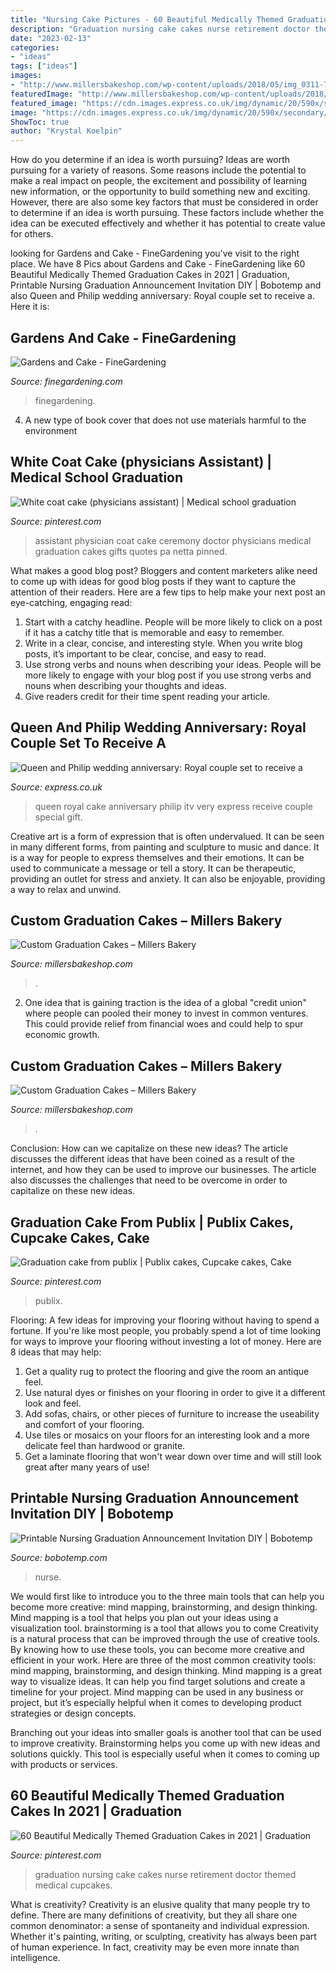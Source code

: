 ```yaml
---
title: "Nursing Cake Pictures - 60 Beautiful Medically Themed Graduation Cakes In 2021"
description: "Graduation nursing cake cakes nurse retirement doctor themed medical cupcakes"
date: "2023-02-13"
categories:
- "ideas"
tags: ["ideas"]
images:
- "http://www.millersbakeshop.com/wp-content/uploads/2018/05/img_0311-796x1030.jpg"
featuredImage: "http://www.millersbakeshop.com/wp-content/uploads/2018/05/img_0311-796x1030.jpg"
featured_image: "https://cdn.images.express.co.uk/img/dynamic/20/590x/secondary/Queen-royal-anniversary-wedding-cake-A-Very-Royal-Wedding-Le-Cordon-Bleu-ITV-1110863.jpg"
image: "https://cdn.images.express.co.uk/img/dynamic/20/590x/secondary/Queen-royal-anniversary-wedding-cake-A-Very-Royal-Wedding-Le-Cordon-Bleu-ITV-1110863.jpg"
ShowToc: true
author: "Krystal Koelpin"
---
```



How do you determine if an idea is worth pursuing?
Ideas are worth pursuing for a variety of reasons. Some reasons include the potential to make a real impact on people, the excitement and possibility of learning new information, or the opportunity to build something new and exciting. However, there are also some key factors that must be considered in order to determine if an idea is worth pursuing. These factors include whether the idea can be executed effectively and whether it has potential to create value for others.

	

		
looking for Gardens and Cake - FineGardening you've visit to the right place. We have 8 Pics about Gardens and Cake - FineGardening like 60 Beautiful Medically Themed Graduation Cakes in 2021 | Graduation, Printable Nursing Graduation Announcement Invitation DIY | Bobotemp and also Queen and Philip wedding anniversary: Royal couple set to receive a. Here it is:
		
    
## Gardens And Cake - FineGardening

<img loading=lazy src="https://www.finegardening.com/app/uploads/sites/finegardening.com/files/images/spotlight-collection/fine_gardening_9.jpg" onerror="this.onerror=null;this.src='https://tse4.mm.bing.net/th?id=OIP.796kbOvGy1BWNl0xB0qHcgHaJ4&amp;pid=15.1';" alt="Gardens and Cake - FineGardening">

_Source: finegardening.com_

>finegardening. 

	

4. A new type of book cover that does not use materials harmful to the environment 

    
## White Coat Cake (physicians Assistant) | Medical School Graduation

<img loading=lazy src="https://i.pinimg.com/736x/72/53/0e/72530e9ea009ff06a00c8948a0c36990--physician-assistant-white-coats.jpg" onerror="this.onerror=null;this.src='https://tse4.mm.bing.net/th?id=OIP.V756EWDwV7_CnLa0nMoTYwHaJ6&amp;pid=15.1';" alt="White coat cake (physicians assistant) | Medical school graduation">

_Source: pinterest.com_

>assistant physician coat cake ceremony doctor physicians medical graduation cakes gifts quotes pa netta pinned. 

	

What makes a good blog post?
Bloggers and content marketers alike need to come up with ideas for good blog posts if they want to capture the attention of their readers. Here are a few tips to help make your next post an eye-catching, engaging read: 
1. Start with a catchy headline. People will be more likely to click on a post if it has a catchy title that is memorable and easy to remember.
2. Write in a clear, concise, and interesting style. When you write blog posts, it’s important to be clear, concise, and easy to read.
3. Use strong verbs and nouns when describing your ideas. People will be more likely to engage with your blog post if you use strong verbs and nouns when describing your thoughts and ideas.
4. Give readers credit for their time spent reading your article.

    
## Queen And Philip Wedding Anniversary: Royal Couple Set To Receive A

<img loading=lazy src="https://cdn.images.express.co.uk/img/dynamic/20/590x/secondary/Queen-royal-anniversary-wedding-cake-A-Very-Royal-Wedding-Le-Cordon-Bleu-ITV-1110863.jpg" onerror="this.onerror=null;this.src='https://tse3.mm.bing.net/th?id=OIP.wsR3PR4i-GzNaKJYZ0LEQwHaKz&amp;pid=15.1';" alt="Queen and Philip wedding anniversary: Royal couple set to receive a">

_Source: express.co.uk_

>queen royal cake anniversary philip itv very express receive couple special gift. 

	

Creative art is a form of expression that is often undervalued. It can be seen in many different forms, from painting and sculpture to music and dance. It is a way for people to express themselves and their emotions. It can be used to communicate a message or tell a story. It can be therapeutic, providing an outlet for stress and anxiety. It can also be enjoyable, providing a way to relax and unwind.

    
## Custom Graduation Cakes – Millers Bakery

<img loading=lazy src="http://www.millersbakeshop.com/wp-content/uploads/2018/05/img_0311-796x1030.jpg" onerror="this.onerror=null;this.src='https://tse2.mm.bing.net/th?id=OIP.1FwAokArL_WCJ9NsJnDBLgHaJl&amp;pid=15.1';" alt="Custom Graduation Cakes – Millers Bakery">

_Source: millersbakeshop.com_

>. 

	

2. One idea that is gaining traction is the idea of a global "credit union" where people can pooled their money to invest in common ventures. This could provide relief from financial woes and could help to spur economic growth.

    
## Custom Graduation Cakes – Millers Bakery

<img loading=lazy src="http://www.millersbakeshop.com/wp-content/uploads/2017/06/img_0347-773x1030.jpg" onerror="this.onerror=null;this.src='https://tse1.mm.bing.net/th?id=OIP.qH9RT_3Bt77RumM4TvKL1wHaJ3&amp;pid=15.1';" alt="Custom Graduation Cakes – Millers Bakery">

_Source: millersbakeshop.com_

>. 

	

Conclusion: How can we capitalize on these new ideas?
The article discusses the different ideas that have been coined as a result of the internet, and how they can be used to improve our businesses. The article also discusses the challenges that need to be overcome in order to capitalize on these new ideas.

    
## Graduation Cake From Publix | Publix Cakes, Cupcake Cakes, Cake

<img loading=lazy src="https://i.pinimg.com/736x/a4/2a/4a/a42a4adcfa9bb4b5643af11b1970fd39.jpg" onerror="this.onerror=null;this.src='https://tse4.mm.bing.net/th?id=OIP.I8QZhy3GfoJQbykXkrx10AHaJ3&amp;pid=15.1';" alt="Graduation cake from publix | Publix cakes, Cupcake cakes, Cake">

_Source: pinterest.com_

>publix. 

	

Flooring: A few ideas for improving your flooring without having to spend a fortune.
If you're like most people, you probably spend a lot of time looking for ways to improve your flooring without investing a lot of money. Here are 8 ideas that may help: 
1. Get a quality rug to protect the flooring and give the room an antique feel. 
2. Use natural dyes or finishes on your flooring in order to give it a different look and feel. 
3. Add sofas, chairs, or other pieces of furniture to increase the useability and comfort of your flooring. 
4. Use tiles or mosaics on your floors for an interesting look and a more delicate feel than hardwood or granite. 
5. Get a laminate flooring that won't wear down over time and will still look great after many years of use! 

    
## Printable Nursing Graduation Announcement Invitation DIY | Bobotemp

<img loading=lazy src="https://cdn.tangledigitalprints.com/listings/thumb/5d4d6d3c38dd915a8b4e8145/uvD4FbDbw1/XKhgMk32zg___generate-thumb/MLAel_v1_compressed.jpg" onerror="this.onerror=null;this.src='https://tse4.mm.bing.net/th?id=OIP.e-dHaGBk8JdNKN5bpgawKgHaHa&amp;pid=15.1';" alt="Printable Nursing Graduation Announcement Invitation DIY | Bobotemp">

_Source: bobotemp.com_

>nurse. 

	

We would first like to introduce you to the three main tools that can help you become more creative: mind mapping, brainstorming, and design thinking. Mind mapping is a tool that helps you plan out your ideas using a visualization tool. brainstorming is a tool that allows you to come
Creativity is a natural process that can be improved through the use of creative tools. By knowing how to use these tools, you can become more creative and efficient in your work. Here are three of the most common creativity tools: mind mapping, brainstorming, and design thinking.
Mind mapping is a great way to visualize ideas. It can help you find target solutions and create a timeline for your project. Mind mapping can be used in any business or project, but it’s especially helpful when it comes to developing product strategies or design concepts.

Branching out your ideas into smaller goals is another tool that can be used to improve creativity. Brainstorming helps you come up with new ideas and solutions quickly. This tool is especially useful when it comes to coming up with products or services.

    
## 60 Beautiful Medically Themed Graduation Cakes In 2021 | Graduation

<img loading=lazy src="https://i.pinimg.com/736x/ca/48/a7/ca48a79b4fd937f3d1e91a2ade2265e8.jpg" onerror="this.onerror=null;this.src='https://tse3.mm.bing.net/th?id=OIP.puLTrBhdIjTGopDt4eCMugHaJ4&amp;pid=15.1';" alt="60 Beautiful Medically Themed Graduation Cakes in 2021 | Graduation">

_Source: pinterest.com_

>graduation nursing cake cakes nurse retirement doctor themed medical cupcakes. 

	

What is creativity?
Creativity is an elusive quality that many people try to define. There are many definitions of creativity, but they all share one common denominator: a sense of spontaneity and individual expression. Whether it's painting, writing, or sculpting, creativity has always been part of human experience. In fact, creativity may be even more innate than intelligence.

